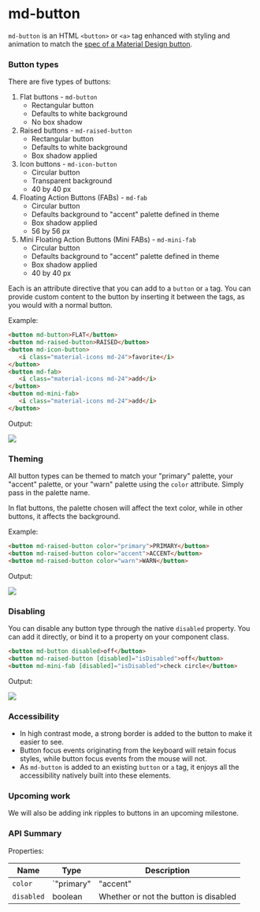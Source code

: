 # md-button

`md-button` is an HTML `<button>` or `<a>` tag enhanced with styling and animation to match the [spec of a Material Design button](https://www.google.com/design/spec/components/buttons.html).

### Button types

There are five types of buttons:
 1. Flat buttons - `md-button`
    * Rectangular button
    * Defaults to white background
    * No box shadow
 2. Raised buttons - `md-raised-button`
    * Rectangular button
    * Defaults to white background
    * Box shadow applied
 3. Icon buttons - `md-icon-button`
    * Circular button
    * Transparent background
    * 40 by 40 px
 4. Floating Action Buttons (FABs) - `md-fab`
    * Circular button
    * Defaults background to "accent" palette defined in theme
    * Box shadow applied
    * 56 by 56 px
 5. Mini Floating Action Buttons (Mini FABs) - `md-mini-fab`
    * Circular button
    * Defaults background to "accent" palette defined in theme
    * Box shadow applied
    * 40 by 40 px
 
Each is an attribute directive that you can add to a `button` or `a` tag.  You can provide custom content to the button by inserting it
between the tags, as you would with a normal button.
 
Example:
 
 ```html
<button md-button>FLAT</button>
<button md-raised-button>RAISED</button>
<button md-icon-button>
    <i class="material-icons md-24">favorite</i>
</button>
<button md-fab>
    <i class="material-icons md-24">add</i>
</button>
<button md-mini-fab>
    <i class="material-icons md-24">add</i>
</button>
 ```

Output:

<img src="https://material.angularjs.org/material2_assets/buttons/basic-buttons.png">

### Theming

All button types can be themed to match your "primary" palette, your "accent" palette, or your "warn" palette using the `color` attribute. 
Simply pass in the palette name.

In flat buttons, the palette chosen will affect the text color, while in other buttons, it affects the background. 

Example:
 
 ```html
<button md-raised-button color="primary">PRIMARY</button>
<button md-raised-button color="accent">ACCENT</button>
<button md-raised-button color="warn">WARN</button>
 ```

Output:

<img src="https://material.angularjs.org/material2_assets/buttons/colored-buttons.png">

### Disabling

You can disable any button type through the native `disabled` property.  You can add it directly, or bind it to a property on your
component class.

```html
<button md-button disabled>off</button>
<button md-raised-button [disabled]="isDisabled">off</button>
<button md-mini-fab [disabled]="isDisabled">check circle</button>
```

Output:

<img src="https://material.angularjs.org/material2_assets/buttons/disabled-buttons.png">

### Accessibility

 * In high contrast mode, a strong border is added to the button to make it easier to see.
 * Button focus events originating from the keyboard will retain focus styles, while button focus events from the mouse will not.
 * As `md-button` is added to an existing `button` or `a` tag, it enjoys all the accessibility natively built into these elements.
 
 
### Upcoming work

We will also be adding ink ripples to buttons in an upcoming milestone.

### API Summary

Properties:

| Name | Type | Description |
| --- | --- | --- |
| `color` | `"primary"|"accent"|"warn"` | The color palette of the button
| `disabled` | boolean | Whether or not the button is disabled